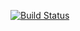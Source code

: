 [![Build Status](https://www.travis-ci.org/Wxh16144/builder-webpack.svg?branch=master)](https://www.travis-ci.org/Wxh16144/builder-webpack)